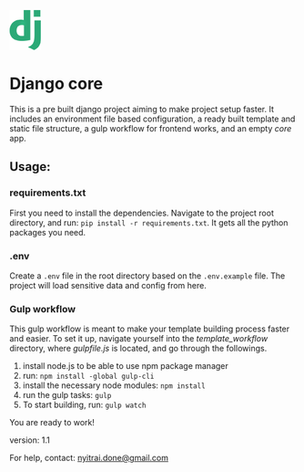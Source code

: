 [![N|Solid](assets/img/django_logo_60px.png)](https://docs.djangoproject.com/en/2.2/)
# Django core
This is a pre built django project aiming to make project setup faster. It includes an environment file based configuration, a ready built template and static file structure, a gulp workflow for frontend works, and an empty *core* app.
## Usage:


### requirements.txt
First you need to install the dependencies. Navigate to the project root directory, and run:
`pip install -r requirements.txt`. It gets all the python packages you need.


### .env
Create a `.env` file in the root directory based on the `.env.example` file. The project will load sensitive data and config from here.

### Gulp workflow
This gulp workflow is meant to make your template building process faster and easier. To set it up, navigate yourself into the *template_workflow* directory, where *gulpfile.js* is located, and go through the followings.
1. install node.js to be able to use npm package manager
2. run: `npm install -global gulp-cli`
3. install the necessary node modules: `npm install`
4. run the gulp tasks: `gulp`
5. To start building, run: `gulp watch`


You are ready to work!

version: 1.1

For help, contact: nyitrai.done@gmail.com